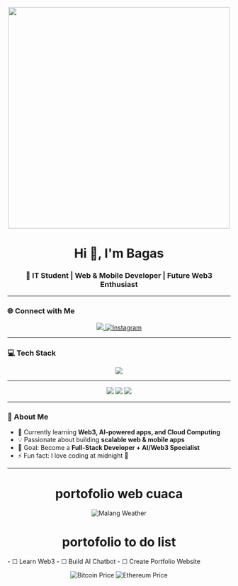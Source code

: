 <!-- Banner atau GIF opening -->
<p align="center">
  <img src="https://media4.giphy.com/media/v1.Y2lkPTc5MGI3NjExMmRhYmV5OGlpcXZvcXpubmVlMzMyMjF6aDNiZWppbGh4bDYyMDNrayZlcD12MV9pbnRlcm5hbF9naWZfYnlfaWQmY3Q9Zw/B2CxNosDKhYiY/giphy.gif" width="500"/>
</p>

<h1 align="center">Hi 👋, I'm Bagas</h1>
<h3 align="center">🚀 IT Student | Web & Mobile Developer | Future Web3 Enthusiast</h3>

---

### 🌐 Connect with Me
<p align="center">
  <a href="https://linkedin.com/in/bintangbagas" target="_blank">
    <img src="https://img.shields.io/badge/LinkedIn-%230077B5.svg?style=for-the-badge&logo=linkedin&logoColor=white"/>
  </a>
  <a href="https://instagram.com/bntbgs" target="_blank">
  <img src="https://img.shields.io/badge/Instagram-%23E4405F?style=for-the-badge&logo=instagram&logoColor=white" alt="Instagram"/>
</a>

</p>

---

### 💻 Tech Stack
<p align="center">
  <img src="https://skillicons.dev/icons?i=html,css,js,ts,react,vue,nuxtjs,nextjs,nodejs,php,laravel,mysql,flutter,dart,java,python,git,github" />
</p>

---

<p align="center">
  <img src="https://img.shields.io/badge/Focus-Web%20Development-blue?style=for-the-badge"/>
  <img src="https://img.shields.io/badge/Learning-Web3-orange?style=for-the-badge"/>
  <img src="https://img.shields.io/badge/Tools-AI%20%26%20RAG-green?style=for-the-badge"/>
</p>

---

### 🚀 About Me
- 🌱 Currently learning **Web3, AI-powered apps, and Cloud Computing**  
- 💡 Passionate about building **scalable web & mobile apps**  
- 🎯 Goal: Become a **Full-Stack Developer + AI/Web3 Specialist**  
- ⚡ Fun fact: I love coding at midnight 🌙  

---

<h1 align="center">portofolio web cuaca</h1>
<p align="center">
  <img src="https://wttr.in/Malang.png?1" alt="Malang Weather"/>
</p>

<h1 align="center">portofolio to do list</h1>
- ☐ Learn Web3
- ☐ Build AI Chatbot
- ☐ Create Portfolio Website

<p align="center">
  <!-- Bitcoin -->
  <img src="https://img.shields.io/crypto/price/BTC?label=Bitcoin&style=for-the-badge&logo=bitcoin" alt="Bitcoin Price"/>

  <!-- Ethereum -->
  <img src="https://img.shields.io/crypto/price/ETH?label=Ethereum&style=for-the-badge&logo=ethereum" alt="Ethereum Price"/>
</p>

